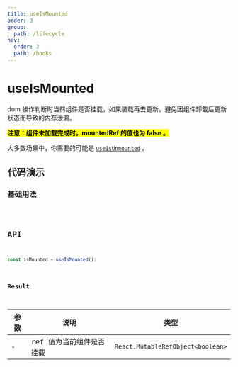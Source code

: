 ```yaml
---
title: useIsMounted
order: 3
group:
  path: /lifecycle
nav:
  order: 3
  path: /hooks
---
```


# useIsMounted

dom 操作判断时当前组件是否挂载，如果装载再去更新，避免因组件卸载后更新状态而导致的内存泄漏。

**<mark>注意：组件未加载完成时，mountedRef 的值也为 false 。</mark>**

大多数场景中，你需要的可能是 [`useIsUnmounted`](/hooks/lifecycle/use-is-unmounted) 。

## 代码演示

### 基础用法

<code src="./demos/basic1.tsx" />

## API

```typescript
const isMounted = useIsMounted();
```

### Result

| 参数 | 说明                     | 类型                              |
| ---- | ------------------------ | --------------------------------- |
| -    | ref 值为当前组件是否挂载 | `React.MutableRefObject<boolean>` |
